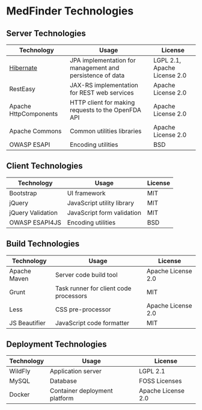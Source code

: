 # MedFinder Technologies

## Server Technologies

| Technology  | Usage                                                     | License                      |
|-------------|-----------------------------------------------------------|------------------------------|
| [Hibernate](http://hibernate.org/)   | JPA implementation for management and persistence of data | LGPL 2.1, Apache License 2.0 |
| RestEasy    | JAX-RS implementation for REST web services               | Apache License 2.0           |
| Apache HttpComponents | HTTP client for making requests to the OpenFDA API |Apache License 2.0 |
| Apache Commons | Common utilities libraries | Apache License 2.0 |
| OWASP ESAPI | Encoding utilities | BSD |


## Client Technologies
| Technology  | Usage                                                     | License                      |
|-------------|-----------------------------------------------------------|------------------------------|
| Bootstrap   | UI framework | MIT |
| jQuery    | JavaScript utility library               | MIT           |
| jQuery Validation | JavaScript form validation | MIT |
| OWASP ESAPI4JS| Encoding utilities | BSD |


## Build Technologies

| Technology  | Usage                                                     | License                      |
|-------------|-----------------------------------------------------------|------------------------------|
| Apache Maven   | Server code build tool | Apache License 2.0 |
| Grunt    | Task runner for client code processors | MIT           |
| Less | CSS pre-processor | Apache License 2.0 |
| JS Beautifier | JavaScript code formatter | MIT |

## Deployment Technologies

| Technology  | Usage                                                     | License                      |
|-------------|-----------------------------------------------------------|------------------------------|
| WildFly  | Application server | LGPL 2.1 |
| MySQL    | Database | FOSS Licenses           |
| Docker | Container deployment platform | Apache License 2.0 |